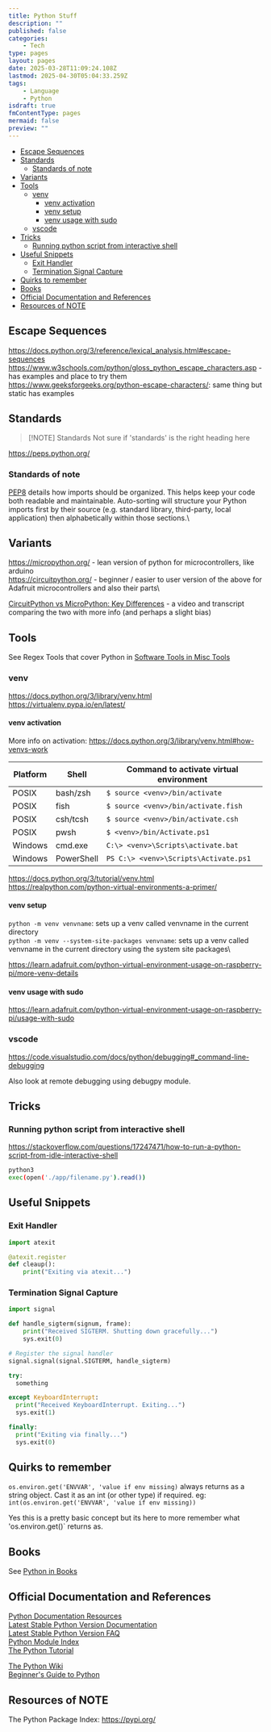 ```yaml
---
title: Python Stuff
description: ""
published: false
categories:
    - Tech
type: pages
layout: pages
date: 2025-03-28T11:09:24.108Z
lastmod: 2025-04-30T05:04:33.259Z
tags:
    - Language
    - Python
isdraft: true
fmContentType: pages
mermaid: false
preview: ""
---
```

<!--- cSpell:words -->
<!--- cSpell:ignore debugpy tcsh -->

<!--- cSpell:disable --->
* [Escape Sequences](#escape-sequences)
* [Standards](#standards)
  * [Standards of note](#standards-of-note)
* [Variants](#variants)
* [Tools](#tools)
  * [venv](#venv)
    * [venv activation](#venv-activation)
    * [venv setup](#venv-setup)
    * [venv usage with sudo](#venv-usage-with-sudo)
  * [vscode](#vscode)
* [Tricks](#tricks)
  * [Running python script from interactive shell](#running-python-script-from-interactive-shell)
* [Useful Snippets](#useful-snippets)
  * [Exit Handler](#exit-handler)
  * [Termination Signal Capture](#termination-signal-capture)
* [Quirks to remember](#quirks-to-remember)
* [Books](#books)
* [Official Documentation and References](#official-documentation-and-references)
* [Resources of NOTE](#resources-of-note)
<!--- cSpell:enable --->

## Escape Sequences

<https://docs.python.org/3/reference/lexical_analysis.html#escape-sequences>\
<https://www.w3schools.com/python/gloss_python_escape_characters.asp> - has examples and place to try them\
<https://www.geeksforgeeks.org/python-escape-characters/>: same thing but static has examples

## Standards

> [!NOTE] Standards
> Not sure if 'standards' is the right heading here

<https://peps.python.org/>

### Standards of note

[PEP8](https://www.python.org/dev/peps/pep-0008/#imports) details how imports should be organized. This helps keep your code both readable and maintainable. Auto-sorting will structure your Python imports first by their source (e.g. standard library, third-party, local application) then alphabetically within those sections.\

## Variants

<https://micropython.org/> - lean version of python for microcontrollers, like arduino\
<https://circuitpython.org/> - beginner / easier to user version of the above for Adafruit microcontrollers and also their parts\

[CircuitPython vs MicroPython: Key Differences](https://core-electronics.com.au/videos/circuitpython-vs-micropython-key-differences) - a video and transcript comparing the two with more info (and perhaps a slight bias)

## Tools

See Regex Tools that cover Python in [Software Tools in Misc Tools](misc-tools.md#software-tools)

### venv

<https://docs.python.org/3/library/venv.html>\
<https://virtualenv.pypa.io/en/latest/>

#### venv activation

More info on activation: <https://docs.python.org/3/library/venv.html#how-venvs-work>

| Platform | Shell       | Command to activate virtual environment                               |
|----------|-------------|------------------------------------------------------------------------|
| POSIX    | bash/zsh    | `$ source <venv>/bin/activate`                                         |
| POSIX    | fish        | `$ source <venv>/bin/activate.fish`                                    |
| POSIX    | csh/tcsh    | `$ source <venv>/bin/activate.csh`                                     |
| POSIX    | pwsh        | `$ <venv>/bin/Activate.ps1`                                            |
| Windows  | cmd.exe     | `C:\> <venv>\Scripts\activate.bat`                                     |
| Windows  | PowerShell  | `PS C:\> <venv>\Scripts\Activate.ps1`                                  |

<https://docs.python.org/3/tutorial/venv.html>\
<https://realpython.com/python-virtual-environments-a-primer/>

#### venv setup

`python -m venv venvname`: sets up a venv called venvname in the current directory\
`python -m venv --system-site-packages venvname`: sets up a venv called venvname in the current directory using the system site packages\

<https://learn.adafruit.com/python-virtual-environment-usage-on-raspberry-pi/more-venv-details>

#### venv usage with sudo

<https://learn.adafruit.com/python-virtual-environment-usage-on-raspberry-pi/usage-with-sudo>

### vscode

<https://code.visualstudio.com/docs/python/debugging#_command-line-debugging>

Also look at remote debugging using debugpy module.

## Tricks

### Running python script from interactive shell

<https://stackoverflow.com/questions/17247471/how-to-run-a-python-script-from-idle-interactive-shell>

```bash
python3
exec(open('./app/filename.py').read())
```

## Useful Snippets

### Exit Handler

```python
import atexit

@atexit.register
def cleaup():
    print("Exiting via atexit...")
```

### Termination Signal Capture

```python
import signal

def handle_sigterm(signum, frame):
    print("Received SIGTERM. Shutting down gracefully...")
    sys.exit(0)

# Register the signal handler
signal.signal(signal.SIGTERM, handle_sigterm)

try:
  something

except KeyboardInterrupt:
  print("Received KeyboardInterrupt. Exiting...")
  sys.exit(1)

finally:
  print("Exiting via finally...")
  sys.exit(0)
```

## Quirks to remember

`os.environ.get('ENVVAR', 'value if env missing)` always returns as a string object. Cast it as an int (or other type) if required. eg: `int(os.environ.get('ENVVAR', 'value if env missing))`

Yes this is a pretty basic concept but its here to more remember what 'os.environ.get()` returns as.

## Books

See [Python in Books](books.md#python)

## Official Documentation and References

[Python Documentation Resources](https://www.python.org/doc/)\
[Latest Stable Python Version Documentation](https://docs.python.org/)\
[Latest Stable Python Version FAQ](https://docs.python.org/faq/)\
[Python Module Index](https://docs.python.org/py-modindex.html)\
[The Python Tutorial](https://docs.python.org/tutorial)

[The Python Wiki](https://wiki.python.org/moin/)\
[Beginner's Guide to Python](https://wiki.python.org/moin/BeginnersGuide)

## Resources of NOTE

The Python Package Index: <https://pypi.org/>
